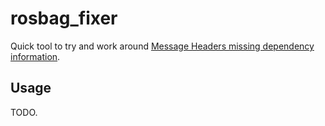 # rosbag_fixer

Quick tool to try and work around [Message Headers missing dependency information](https://github.com/rosjava/rosjava_bootstrap/issues/16).

## Usage

TODO.
